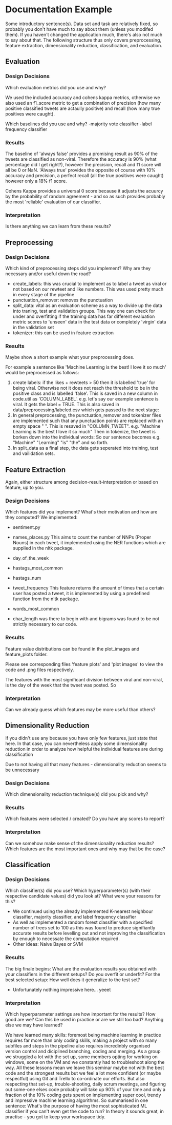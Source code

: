 # Documentation Example

Some introductory sentence(s). Data set and task are relatively fixed, so 
probably you don't have much to say about them (unless you modifed them).
If you haven't changed the application much, there's also not much to say about
that.
The following structure thus only covers preprocessing, feature extraction,
dimensionality reduction, classification, and evaluation.

## Evaluation

### Design Decisions

Which evaluation metrics did you use and why? 

We used the included accuracy and cohens kappa metrics, otherwise we also used an f1_score metric 
to get a combination of precision (how many positive classified tweets are actaully positive)
and recall (how many true positives were caught).

Which baselines did you use and why?
-majority vote classifier
-label frequency classifier



### Results

The baseline of 'always false' provides a promising result as 90% of the tweets are classified as non-viral.
Therefore the accuracy is 90% (what percentage did I get right?), however the precision, recall and 
f1 score will all be 0 or NaN. 
'Always true' provides the opposite of course with 10% accuracy and precision, a perfect recall
(all the true positives were caught) however only a 18% f1 score. 

Cohens Kappa provides a universal 0 score because it adjusts the acuurcy by the probability of random
agreement - and so as such provides probably the most 'reliable' evaluation of our classifier. 


### Interpretation

Is there anything we can learn from these results?

## Preprocessing


### Design Decisions

Which kind of preprocessing steps did you implement? Why are they necessary
and/or useful down the road?

- create_labels: this was crucial to implement as to label a tweet as viral or not based on our rewteet
and like numbers. This was used pretty much in every stage of the pipeline
- punctuation_remover: removes the punctuation
- split_data: vital as an evaluation scheme as a way to divide up the data into traning, test and 
validation groups. This way one can check for under and overfitting if the training data has far different 
evaluation metric scores to 'unseen' data in the test data or completely 'virgin' data in the validation
set
- tokenizer: this can be used in feature extraction 



### Results

Maybe show a short example what your preprocessing does.

For example a sentence like 'Machine Learning is the best! I love it so much' would be preprocessed as follows: 
1. create labels: if the likes + rewteets > 50 then it is labelled 'true' for being viral. Otherwise not it does not reach
the threshold to be in the positive class and is labelled 'false'. This is saved in a new column in code.util as 'COLUMN_LABEL'.
e.g. let's say our example sentence is viral. It gets the label = TRUE. This is also saved in data/preprocessing/labeled.csv
which gets passed to the next stage:
2. In general preprocessing, the punctuation_remover and tokenizer files are implemented such that any punctuation points are 
replaced with an empty space " ". This is resaved in "COLUMN_TWEET". 
e.g. "Machine Learning is the best I love it so much"
Then in tokenize, the tweet is borken down into the individual words:
So our sentence becomes e.g. "Machine" "Learning" "is" "the" and so forth. 
3. In split_data as a final step, the data gets seperated into training, test and vailidation sets. 


## Feature Extraction

Again, either structure among decision-result-interpretation or based on feature,
up to you.

### Design Decisions

Which features did you implement? What's their motivation and how are they computed?
We implemented: 
- sentiment.py
- names_places.py 
        This aims to count the number of NNPs (Proper Nouns) in each tweet, it implemented using the NER 
        functions which are supplied in the nltk package.
- day_of_the_week
- hastags_most_common
- hastags_num
- tweet_frequency
        This feature returns the amount of times that a certain user has posted a tweet, it is implemented by using a 
        predefined function from the nltk package.
- words_most_common

- char_length was there to begin with and bigrams was found to be not strictly necessary to our code. 

### Results

Feature value distributions can be found in the plot_images and feature_plots folder.

Please see corresponding files 'feature plots' and 'plot images' to view the code and .png files respectively. 

The features with the most significant division between viral and non-viral, is the day of the week that 
the tweet was posted. So 

### Interpretation

Can we already guess which features may be more useful than others?

## Dimensionality Reduction

If you didn't use any because you have only few features, just state that here.
In that case, you can nevertheless apply some dimensionality reduction in order
to analyze how helpful the individual features are during classification

Due to not having all that many features  - dimensionality reduction seems to be unnecessary

### Design Decisions

Which dimensionality reduction technique(s) did you pick and why?

### Results

Which features were selected / created? Do you have any scores to report?

### Interpretation

Can we somehow make sense of the dimensionality reduction results?
Which features are the most important ones and why may that be the case?

## Classification

### Design Decisions

Which classifier(s) did you use? Which hyperparameter(s) (with their respective
candidate values) did you look at? What were your reasons for this?

- We continued using the already implemented K-nearest neighbour classifier, majority classifier, 
and label frequency classifier
- As well as implemented a random forest classifier with a specified number of trees set to 100 as
this was found to produce signifiantly accurate results before levelling out and not improving the 
classification by enough to necessate the computation required.
- Other ideas: Naive Bayes or SVM


### Results

The big finale begins: What are the evaluation results you obtained with your
classifiers in the different setups? Do you overfit or underfit? For the best
selected setup: How well does it generalize to the test set?

- Unfortunately nothing impressive here... yeeet 

### Interpretation

Which hyperparameter settings are how important for the results?
How good are we? Can this be used in practice or are we still too bad?
Anything else we may have learned?

We have learned many skills: foremost being machine learning in practice requires
far more than only coding skills, making a project with so many subfiles and steps 
in the pipeline also requires incredinbly organised version control and diciplined 
branching, coding and merging. As a group we struggled a lot with the set up, some 
members opting for working on windows, some on the VM and we constantly had to 
troubleshoot along the way. All these lessons mean we leave this seminar maybe not
with the best code and the strongest results but we feel a lot more confident 
(or maybe respectful) using Git and Trello to co-ordinate our efforts. But also 
respecting that set-up, trouble-shooting, daily scrum meetings, and figuring out
some-one elses code probably will take up 90% of your time and only a fraction of the 10% 
coding gets spent on implementing super cool, trendy and impressive machine learning algorithms.
So summarised in one sentence: What's the purpose of having the most sophisticated ML classifier
if you can't even get the code to run? In theory it sounds great, in practise - you got to
keep your workspace tidy. 